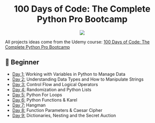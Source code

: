 <h1 align="center">100 Days of Code: The Complete Python Pro Bootcamp</h1>

<p align="center">
  <img src="https://github.com/jolynutella/100-days-of-Python-and-Docker/assets/49729426/40de58d5-1e80-441e-8773-a0d3d045ff24">
</p>

All projects ideas come from the Udemy course: [100 Days of Code: The Complete Python Pro Bootcamp](https://www.udemy.com/course/100-days-of-code/)

## 🔰 Beginner 
- [Day 1:](https://github.com/jolynutella/100-days-of-Python-and-Docker/tree/main/Day-1) Working with Variables in Python to Manage Data
- [Day 2:](https://github.com/jolynutella/100-days-of-Python-and-Docker/tree/main/Day-2) Understanding Data Types and How to Manipulate Strings
- [Day 3:](https://github.com/jolynutella/100-days-of-Python-and-Docker/tree/main/Day-3) Control Flow and Logical Operators
- [Day 4:](https://github.com/jolynutella/100-days-of-Python-and-Docker/tree/main/Day-4) Randomization and Python Lists
- [Day 5:](https://github.com/jolynutella/100-days-of-Python-and-Docker/tree/main/Day-5) Python For Loops
- [Day 6:](https://github.com/jolynutella/100-days-of-Python-and-Docker/tree/main/Day-6) Python Functions & Karel
- [Day 7:](https://github.com/jolynutella/100-days-of-Python-and-Docker/tree/main/Day-7) Hangman
- [Day 8:](https://github.com/jolynutella/100-days-of-Python-and-Docker/tree/main/Day-8) Function Parameters & Caesar Cipher
- [Day 9:](https://github.com/jolynutella/100-days-of-Python-and-Docker/tree/main/Day-9) Dictionaries, Nesting and the Secret Auction